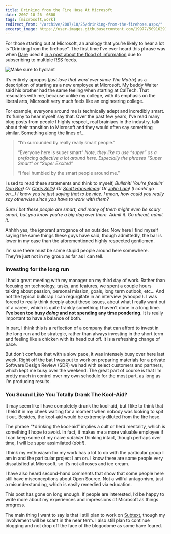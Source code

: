 ```yaml
---
title: Drinking from the Fire Hose At Microsoft
date: 2007-10-26 -0800
tags: [microsoft,work]
redirect_from: "/archive/2007/10/25/drinking-from-the-firehose.aspx/"
excerpt_image: https://user-images.githubusercontent.com/19977/50916291-933ef900-13ef-11e9-956f-054714d033ce.png
---
```


For those starting out at Microsoft, an analogy that you’re likely to hear a lot is “Drinking from the firehose”. The first time I’ve ever heard this phrase was when [Dare](http://www.25hoursaday.com/weblog/ "Dare Obasanjo's Blog") used
it [in a post about the flood of information](http://www.25hoursaday.com/weblog/PermaLink.aspx?guid=14d0413e-d0dc-4382-9ee9-57e95d7b3544 "NightCrawler Thoughts") due to subscribing to multiple RSS feeds.

![Make sure to hydrant](https://user-images.githubusercontent.com/19977/50916291-933ef900-13ef-11e9-956f-054714d033ce.png)

It’s entirely apropos (*just love that word ever since The Matrix*) as a description of starting as a new employee at Microsoft. My buddy Walter said his brother had the same feeling when starting at CalTech. That resonates with me, because unlike my college, with its emphasis on the liberal arts, Microsoft very much feels like an engineering college.

For example, everyone around me is technically adept and incredibly smart. It’s funny to hear myself say that. Over the past few years, I’ve read many blog posts from people I highly respect, real brainiacs in the industry, talk about their transition to Microsoft and they would often say something similar. Something along the lines of...

> “I’m surrounded by really really smart people."
>
> “Everyone here is super smart” *Note, they like to use “super” as a
> prefacing adjective a lot around here. Especially the phrases “Super
> Smart” or “Super Excited”* 
>
> “I feel humbled by the smart people around me.”

I used to read these statements and think to myself, *Bullshit! You’re freakin’ [*Don Box*](http://www.pluralsight.com/blogs/dbox/ "Don Box")! Or [*Chris Sells*](http://www.sellsbrothers.com/ "Chris Sells")! Or [*Scott Hanselman*](http://hanselman.com/blog/ "Scott Hanselman")! Or [*John Lam*](http://www.iunknown.com/ "IUnknown.com blog")! (I could go on...) I know you’re just saying that to be nice. I mean, how could you really say otherwise since you have to work with them?*

*Sure I bet these people are smart, and many of them might even be scary smart, but you know you’re a big dog over there. Admit it. Go ahead, admit it.*

Ahhhh yes, the ignorant arrogance of an outsider. Now here I find myself saying the same things these guys have said, though admittedly, the bar is lower in my case than the aforementioned highly respected gentlemen.

I’m sure there must be some stupid people around here somewhere. They’re just not in my group as far as I can tell.

### Investing for the long run

I had a great meeting with my manager on my third day of work. Rather than focusing on technology, tasks, and features, we spent a couple hours talking about passion, personal mission, goals, long term outlook, etc... And not the typical bullcrap I can regurgitate in an interview (whoops!). I was forced to really think deeply about these issues, about what I really want out of a career, which is quite frankly something I haven’t done in a long time. **I’ve been too busy *doing* and not spending any time pondering.** It is really important to have a balance of both.

In part, I think this is a reflection of a company that can afford to invest in the long run and be strategic, rather than always investing in the short term and feeling like a chicken with its head cut off. It is a refreshing change of pace.

But don’t confuse that with a slow pace, it was intensely busy over here last week. Right off the bat I was put to work on preparing materials for a private Software Design Review (SDR) we had with select customers and partners, which kept me busy over the weekend. The great part of course is that I’m pretty much in control over my own schedule for the most part, as long as I’m producing results.

### You Sound Like You Totally Drank The Kool-Aid?

It may seem like I have completely drunk the kool-aid, but I like to think that I held it in my cheek waiting for a moment when nobody was looking to spit it out. Besides, the kool-aid would be extremely diluted from the fire hose.

The phrase “*drinking the kool-aid” implies a cult or herd mentality, which is something I hope to avoid. In fact, it makes me a more valuable employee if I can keep some of my naive *outsider* thinking intact, though perhaps over time, I will be super assimilated (*doh!*).

I think my enthusiasm for my work has a lot to do with the particular group I am in and the particular project I am on. I know there are some people very dissatisfied at Microsoft, so it’s not all roses and ice cream.

I have also heard second-hand comments that show that some people here still have misconceptions about Open Source. Not a willful antagonism, just a misunderstanding, which is easily remedied via education.

This post has gone on long enough. If people are interested, I’d be happy to write more about my experiences and impressions of Microsoft as things progress.

The main thing I want to say is that I still plan to work on [Subtext](http://subtextproject.com/ "Subtext"), though my involvement will be scant in the near term. I also still plan to continue blogging and not drop off the face of the blogodome as some have feared.
